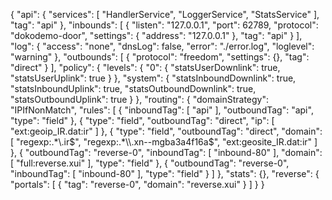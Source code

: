 {
  "api": {
    "services": [
      "HandlerService",
      "LoggerService",
      "StatsService"
    ],
    "tag": "api"
  },
  "inbounds": [
    {
      "listen": "127.0.0.1",
      "port": 62789,
      "protocol": "dokodemo-door",
      "settings": {
        "address": "127.0.0.1"
      },
      "tag": "api"
    }
  ],
  "log": {
    "access": "none",
    "dnsLog": false,
    "error": "./error.log",
    "loglevel": "warning"
  },
  "outbounds": [
    {
      "protocol": "freedom",
      "settings": {},
      "tag": "direct"
    }
  ],
  "policy": {
    "levels": {
      "0": {
        "statsUserDownlink": true,
        "statsUserUplink": true
      }
    },
    "system": {
      "statsInboundDownlink": true,
      "statsInboundUplink": true,
      "statsOutboundDownlink": true,
      "statsOutboundUplink": true
    }
  },
  "routing": {
    "domainStrategy": "IPIfNonMatch",
    "rules": [
      {
        "inboundTag": [
          "api"
        ],
        "outboundTag": "api",
        "type": "field"
      },
      {
        "type": "field",
        "outboundTag": "direct",
        "ip": [
          "ext:geoip_IR.dat:ir"
        ]
      },
      {
        "type": "field",
        "outboundTag": "direct",
        "domain": [
          "regexp:.*\\.ir$",
          "regexp:.*\\.xn--mgba3a4f16a$",
          "ext:geosite_IR.dat:ir"
        ]
      },
      {
        "outboundTag": "reverse-0",
        "inboundTag": [
          "inbound-80"
        ],
        "domain": [
          "full:reverse.xui"
        ],
        "type": "field"
      },
      {
        "outboundTag": "reverse-0",
        "inboundTag": [
          "inbound-80"
        ],
        "type": "field"
      }
    ]
  },
  "stats": {},
  "reverse": {
    "portals": [
      {
        "tag": "reverse-0",
        "domain": "reverse.xui"
      }
    ]
  }
}
